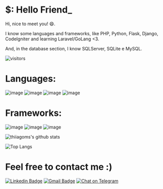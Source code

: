 # $: Hello Friend_

Hi, nice to meet you! :smile:.

I know some languages and frameworks, like PHP, Python, Flask, Django, CodeIgniter and learning Laravel/GoLang <3.

And, in the database section, I know SQLServer, SQLite e MySQL.

![visitors](https://visitor-badge.laobi.icu/badge?page_id=thiiagoms)

# Languages:

![image](https://img.icons8.com/color/48/000000/python.png)
![image](https://img.icons8.com/dusk/48/000000/php-logo.png)
![image](https://img.icons8.com/color/48/000000/golang.png)
![image](https://img.icons8.com/color/48/000000/java-duke-logo.png)

# Frameworks:
![image](https://img.icons8.com/color/48/000000/django.png)
![image](https://www.vectorlogo.zone/logos/pocoo_flask/pocoo_flask-ar21.svg)
![image](https://img.icons8.com/ios-filled/50/fa314a/laravel.png)

![thiiagoms's github stats](https://github-readme-stats.vercel.app/api?username=thiiagoms&theme=dark)

![Top Langs](https://github-readme-stats.vercel.app/api/top-langs/?username=thiiagoms&hide=vimscript&layout=compact&theme=dark)

# Feel free to contact me :)

[![Linkedin Badge](https://img.shields.io/badge/-Thiago_Martins-blue?style=flat-square&logo=Linkedin&logoColor=white&link=https://www.linkedin.com/in/thiagoo-martinss)](https://www.linkedin.com/in/thiagoo-martinss)
[![Gmail Badge](https://img.shields.io/badge/-thiagom.devsec@gmail.com-c14438?style=flat-square&logo=Gmail&logoColor=white&link=mailto:ishagupta2103@gmail.com)](mailto:thiagom.devsec@gmail.com)
[![Chat on Telegram](https://img.shields.io/badge/Chat%20on-Telegram-brightgreen.svg)](https://t.me/thiiagoms)
